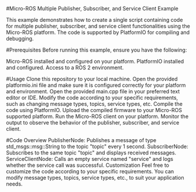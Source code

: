 #Micro-ROS Multiple Publisher, Subscriber, and Service Client Example

This example demonstrates how to create a single script containing code for multiple publisher, subscriber, and service client functionalities using the Micro-ROS platform. The code is supported by PlatformIO for compiling and debugging.

#Prerequisites
Before running this example, ensure you have the following:

Micro-ROS installed and configured on your platform.
PlatformIO installed and configured.
Access to a ROS 2 environment.

#Usage
Clone this repository to your local machine.
Open the provided platformio.ini file and make sure it is configured correctly for your platform and environment.
Open the provided main.cpp file in your preferred text editor or IDE.
Modify the code according to your specific requirements, such as changing message types, topics, service types, etc.
Compile the code using PlatformIO.
Upload the compiled firmware to your Micro-ROS supported platform.
Run the Micro-ROS client on your platform.
Monitor the output to observe the behavior of the publisher, subscriber, and service client.

#Code Overview
PublisherNode: Publishes a message of type std_msgs::msg::String to the topic "topic" every 1 second.
SubscriberNode: Subscribes to the same topic "topic" and displays received messages.
ServiceClientNode: Calls an empty service named "service" and logs whether the service call was successful.
Customization
Feel free to customize the code according to your specific requirements. You can modify message types, topics, service types, etc., to suit your application needs.



